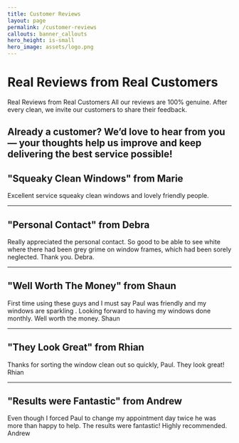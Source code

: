 ```yaml
---
title: Customer Reviews
layout: page
permalink: /customer-reviews
callouts: banner_callouts
hero_height: is-small
hero_image: assets/logo.png
---
```


# Real Reviews from Real Customers

Real Reviews from Real Customers
All our reviews are 100% genuine. After every clean, we invite our customers to share their feedback.

Already a customer? We’d love to hear from you — your thoughts help us improve and keep delivering the best service possible!
---

## "Squeaky Clean Windows" from Marie

Excellent service squeaky clean windows and lovely friendly people.

---

## "Personal Contact" from Debra

Really appreciated the personal contact.
So good to be able to see white where there had been grey grime on window frames, which had been sorely neglected. Thank you. Debra.

---

## "Well Worth The Money" from Shaun
First time using these guys and I must say Paul was friendly and my windows are sparkling . Looking forward to having my windows done monthly. Well worth the money. Shaun

---

## "They Look Great" from Rhian
Thanks for sorting the window clean out so quickly, Paul.
They look great! Rhian

---

## "Results were Fantastic" from Andrew
Even though I forced Paul to change my appointment day twice he was more than happy to help.
The results were fantastic! Highly recommended. Andrew
